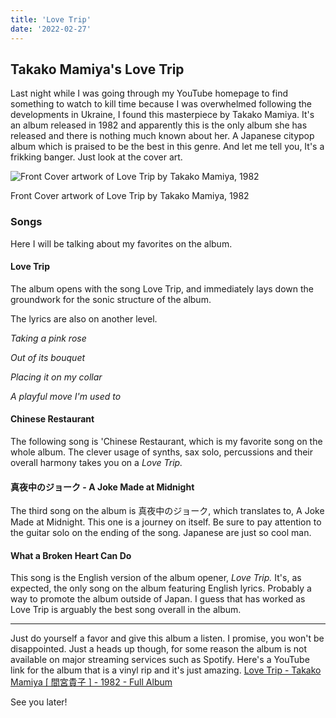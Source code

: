 ```yaml
---
title: 'Love Trip'
date: '2022-02-27'
---
```


Takako Mamiya's Love Trip
-------------------------

Last night while I was going through my YouTube homepage to find something to watch to kill time because I was overwhelmed following the developments in Ukraine, I found this masterpiece by Takako Mamiya. It's an album released in 1982 and apparently this is the only album she has released and there is nothing much known about her. A Japanese citypop album which is praised to be the best in this genre. And let me tell you, It's a frikking banger. Just look at the cover art.

![Front Cover artwork of Love Trip by Takako Mamiya, 1982](/images/love-trip-artwork.jpg)

Front Cover artwork of Love Trip by Takako Mamiya, 1982

### Songs

Here I will be talking about my favorites on the album.

#### Love Trip

The album opens with the song Love Trip, and immediately lays down the groundwork for the sonic structure of the album.

The lyrics are also on another level.

_Taking a pink rose_

_Out of its bouquet_

_Placing it on my collar_

_A playful move I'm used to_

#### Chinese Restaurant

The following song is 'Chinese Restaurant, which is my favorite song on the whole album. The clever usage of synths, sax solo, percussions and their overall harmony takes you on a _Love Trip._

#### 真夜中のジョーク - A Joke Made at Midnight

The third song on the album is 真夜中のジョーク, which translates to, A Joke Made at Midnight. This one is a journey on itself. Be sure to pay attention to the guitar solo on the ending of the song. Japanese are just so cool man.

#### What a Broken Heart Can Do

This song is the English version of the album opener, _Love Trip._ It's, as expected, the only song on the album featuring English lyrics. Probably a way to promote the album outside of Japan. I guess that has worked as Love Trip is arguably the best song overall in the album.

* * *

Just do yourself a favor and give this album a listen. I promise, you won't be disappointed. Just a heads up though, for some reason the album is not available on major streaming services such as Spotify. Here's a YouTube link for the album that is a vinyl rip and it's just amazing. [Love Trip - Takako Mamiya \[ 間宮貴子 \] - 1982 - Full Album](https://www.youtube.com/watch?v=ovcnIPL-CWs)

See you later!